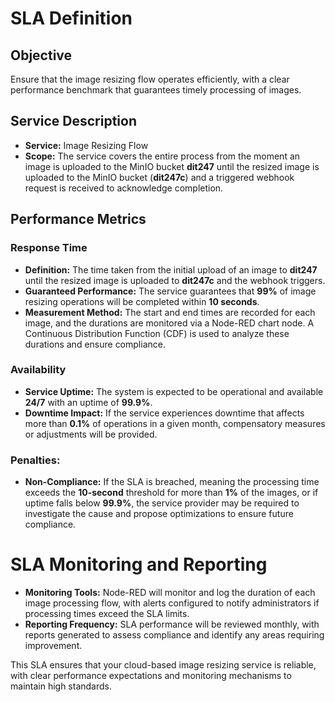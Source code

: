 # SLA Definition
## Objective
Ensure that the image resizing flow operates efficiently, with a clear performance benchmark that guarantees timely processing of images.

## Service Description

- **Service:** Image Resizing Flow
- **Scope:** The service covers the entire process from the moment an image is uploaded to the MinIO bucket **dit247** until the resized image is uploaded to the MinIO bucket (**dit247c**) and a triggered webhook request is received to acknowledge completion.

## Performance Metrics
### Response Time
- **Definition:** The time taken from the initial upload of an image to **dit247** until the resized image is uploaded to **dit247c** and the webhook triggers.
- **Guaranteed Performance:** The service guarantees that **99%** of image resizing operations will be completed within **10 seconds**.
- **Measurement Method:** The start and end times are recorded for each image, and the durations are monitored via a Node-RED chart node. A Continuous Distribution Function (CDF) is used to analyze these durations and ensure compliance.
### Availability
- **Service Uptime:** The system is expected to be operational and available **24/7** with an uptime of **99.9%**.
- **Downtime Impact:** If the service experiences downtime that affects more than **0.1%** of operations in a given month, compensatory measures or adjustments will be provided.
### Penalties:
- **Non-Compliance:** If the SLA is breached, meaning the processing time exceeds the **10-second** threshold for more than **1%** of the images, or if uptime falls below **99.9%**, the service provider may be required to investigate the cause and propose optimizations to ensure future compliance.

# SLA Monitoring and Reporting
- **Monitoring Tools:** Node-RED will monitor and log the duration of each image processing flow, with alerts configured to notify administrators if processing times exceed the SLA limits.
- **Reporting Frequency:** SLA performance will be reviewed monthly, with reports generated to assess compliance and identify any areas requiring improvement.

This SLA ensures that your cloud-based image resizing service is reliable, with clear performance expectations and monitoring mechanisms to maintain high standards.
